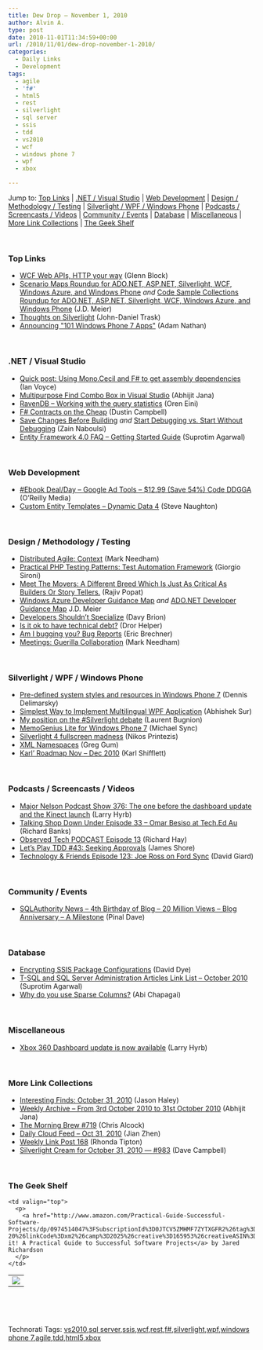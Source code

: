 ```yaml
---
title: Dew Drop – November 1, 2010
author: Alvin A.
type: post
date: 2010-11-01T11:34:59+00:00
url: /2010/11/01/dew-drop-november-1-2010/
categories:
  - Daily Links
  - Development
tags:
  - agile
  - 'f#'
  - html5
  - rest
  - silverlight
  - sql server
  - ssis
  - tdd
  - vs2010
  - wcf
  - windows phone 7
  - wpf
  - xbox

---
```

Jump to: [Top Links][1] | [.NET / Visual Studio][2] | [Web Development][3] | [Design / Methodology / Testing][4] | [Silverlight / WPF / Windows Phone][5] | [Podcasts / Screencasts / Videos][6] | [Community / Events][7] | [Database][8] | [Miscellaneous][9] | [More Link Collections][10] | [The Geek Shelf][11] 

&#160;

### <a name="top"></a>Top Links

  * [WCF Web APIs, HTTP your way][12] (Glenn Block)
  * [Scenario Maps Roundup for ADO.NET, ASP.NET, Silverlight, WCF, Windows Azure, and Windows Phone][13] _and_ [Code Sample Collections Roundup for ADO.NET, ASP.NET, Silverlight, WCF, Windows Azure, and Windows Phone][14] (J.D. Meier)
  * [Thoughts on Silverlight][15] (John-Daniel Trask)
  * [Announcing "101 Windows Phone 7 Apps"][16] (Adam Nathan)

&#160;

### <a name="dotnet"></a>.NET / Visual Studio

  * [Quick post: Using Mono.Cecil and F# to get assembly dependencies][17] (Ian Voyce)
  * [Multipurpose Find Combo Box in Visual Studio][18] (Abhijit Jana)
  * [RavenDB – Working with the query statistics][19] (Oren Eini)
  * [F# Contracts on the Cheap][20] (Dustin Campbell)
  * [Save Changes Before Building][21] _and_ [Start Debugging vs. Start Without Debugging][22] (Zain Naboulsi)
  * [Entity Framework 4.0 FAQ – Getting Started Guide][23] (Suprotim Agarwal)

&#160;

### <a name="web"></a>Web Development

  * [#Ebook Deal/Day &#8211; Google Ad Tools &#8211; $12.99 (Save 54%) Code DDGGA][24] (O&#8217;Reilly Media)
  * [Custom Entity Templates – Dynamic Data 4][25] (Steve Naughton)

&#160;

### <a name="design"></a>Design / Methodology / Testing

  * [Distributed Agile: Context][26] (Mark Needham)
  * [Practical PHP Testing Patterns: Test Automation Framework][27] (Giorgio Sironi)
  * [Meet The Movers: A Different Breed Which Is Just As Critical As Builders Or Story Tellers.][28] (Rajiv Popat)
  * [Windows Azure Developer Guidance Map][29] _and_ [ADO.NET Developer Guidance Map][30] J.D. Meier
  * [Developers Shouldn’t Specialize][31] (Davy Brion)
  * [Is it ok to have technical debt?][32] (Dror Helper)
  * [Am I bugging you? Bug Reports][33] (Eric Brechner)
  * [Meetings: Guerilla Collaboration][34] (Mark Needham)

&#160;

### <a name="silverlight"></a>Silverlight / WPF / Windows Phone

  * [Pre-defined system styles and resources in Windows Phone 7][35] (Dennis Delimarsky)
  * [Simplest Way to Implement Multilingual WPF Application][36] (Abhishek Sur)
  * [My position on the #Silverlight debate][37] (Laurent Bugnion)
  * [MemoGenius Lite for Windows Phone 7][38] (Michael Sync)
  * [Silverlight 4 fullscreen madness][39] (Nikos Printezis)
  * [XML Namespaces][40] (Greg Gum)
  * [Karl’ Roadmap Nov – Dec 2010][41] (Karl Shifflett)

&#160;

### <a name="podcasts"></a>Podcasts / Screencasts / Videos

  * <a href="http://feedproxy.google.com/~r/MajorNelsonblogcast/~3/IHS2M5x4hgM/show-376-the-one-before-the-dashboard-update-and-the-kinect-launch.aspx" target="_blank">Major Nelson Podcast Show 376: The one before the dashboard update and the Kinect launch</a> (Larry Hyrb)
  * <a href="http://feedproxy.google.com/~r/TalkingShopDownUnder/~3/YLu_KrnRqAs/episode-33-omar-besiso-at-teched-au.html" target="_blank">Talking Shop Down Under Episode 33 &#8211; Omar Besiso at Tech.Ed Au</a> (Richard Banks)
  * [Observed Tech PODCAST Episode 13][42] (Richard Hay)
  * [Let&#8217;s Play TDD #43: Seeking Approvals][43] (James Shore)
  * <a href="http://feedproxy.google.com/~r/TechnologyAndFriends/~3/TMIVxZ9V9p4/tf123.aspx" target="_blank">Technology & Friends Episode 123: Joe Ross on Ford Sync</a> (David Giard)

&#160;

### <a name="events"></a>Community / Events

  * [SQLAuthority News – 4th Birthday of Blog – 20 Million Views – Blog Anniversary – A Milestone][44] (Pinal Dave)

&#160;

### <a name="db"></a>Database

  * [Encrypting SSIS Package Configurations][45] (David Dye)
  * [T-SQL and SQL Server Administration Articles Link List – October 2010][46] (Suprotim Agarwal)
  * <a href="http://www.sqlservercentral.com/blogs/databaseexpertisecom/archive/2010/10/31/why-do-you-use-sparse-columns-_3F00_-_2800_by-abi-chapagai_2900_.aspx" target="_blank">Why do you use Sparse Columns?</a> (Abi Chapagai)

&#160;

### <a name="misc"></a>Miscellaneous

  * [Xbox 360 Dashboard update is now available][47] (Larry Hyrb)

&#160;

### <a name="links"></a>More Link Collections

  * [Interesting Finds: October 31, 2010][48] (Jason Haley)
  * [Weekly Archive – From 3rd October 2010 to 31st October 2010][49] (Abhijit Jana)
  * [The Morning Brew #719][50] (Chris Alcock)
  * [Daily Cloud Feed &#8211; Oct 31, 2010][51] (Jian Zhen)
  * [Weekly Link Post 168][52] (Rhonda Tipton)
  * [Silverlight Cream for October 31, 2010 &#8212; #983][53] (Dave Campbell)

&#160;

### <a name="shelf"></a>The Geek Shelf

<table border="0" cellspacing="0" cellpadding="0">
  <tr>
    <td>
      <img data-recalc-dims="1" decoding="async" src="https://i0.wp.com/ecx.images-amazon.com/images/I/41HA8e4EILL._SL160_.jpg?w=660" />
    </td>
    
    <td valign="top">
      <p>
        <a href="http://www.amazon.com/Practical-Guide-Successful-Software-Projects/dp/0974514047%3FSubscriptionId%3D0JTCV5ZMHMF7ZYTXGFR2%26tag%3Dbrdicr-20%26linkCode%3Dxm2%26camp%3D2025%26creative%3D165953%26creativeASIN%3D0974514047">Ship it! A Practical Guide to Successful Software Projects</a> by Jared Richardson
      </p>
    </td>
  </tr>
</table>

&#160;

<div style="padding-bottom: 0px; margin: 0px; padding-left: 0px; padding-right: 0px; display: inline; float: none; padding-top: 0px" id="scid:C16BAC14-9A3D-4c50-9394-FBFEF7A93539:2ca83488-8d53-407e-a97d-b201654f84e4" class="wlWriterEditableSmartContent">
  <!--dotnetkickit-->
</div>

&#160;

<div style="padding-bottom: 0px; margin: 0px; padding-left: 0px; padding-right: 0px; display: inline; float: none; padding-top: 0px" id="scid:0767317B-992E-4b12-91E0-4F059A8CECA8:cba69661-b698-418d-8b34-60aaa0706234" class="wlWriterEditableSmartContent">
  Technorati Tags: <a href="http://technorati.com/tags/vs2010" rel="tag">vs2010</a>,<a href="http://technorati.com/tags/sql+server" rel="tag">sql server</a>,<a href="http://technorati.com/tags/ssis" rel="tag">ssis</a>,<a href="http://technorati.com/tags/wcf" rel="tag">wcf</a>,<a href="http://technorati.com/tags/rest" rel="tag">rest</a>,<a href="http://technorati.com/tags/f%23" rel="tag">f#</a>,<a href="http://technorati.com/tags/silverlight" rel="tag">silverlight</a>,<a href="http://technorati.com/tags/wpf" rel="tag">wpf</a>,<a href="http://technorati.com/tags/windows+phone+7" rel="tag">windows phone 7</a>,<a href="http://technorati.com/tags/agile" rel="tag">agile</a>,<a href="http://technorati.com/tags/tdd" rel="tag">tdd</a>,<a href="http://technorati.com/tags/html5" rel="tag">html5</a>,<a href="http://technorati.com/tags/xbox" rel="tag">xbox</a>
</div>

 [1]: https://morningdew-bpc6g3a0fgaxdxcu.eastus2-01.azurewebsites.net/#top
 [2]: https://morningdew-bpc6g3a0fgaxdxcu.eastus2-01.azurewebsites.net/#dotnet
 [3]: https://morningdew-bpc6g3a0fgaxdxcu.eastus2-01.azurewebsites.net/#web
 [4]: https://morningdew-bpc6g3a0fgaxdxcu.eastus2-01.azurewebsites.net/#design
 [5]: https://morningdew-bpc6g3a0fgaxdxcu.eastus2-01.azurewebsites.net/#silverlight
 [6]: https://morningdew-bpc6g3a0fgaxdxcu.eastus2-01.azurewebsites.net/#podcasts
 [7]: https://morningdew-bpc6g3a0fgaxdxcu.eastus2-01.azurewebsites.net/#events
 [8]: https://morningdew-bpc6g3a0fgaxdxcu.eastus2-01.azurewebsites.net/#db
 [9]: https://morningdew-bpc6g3a0fgaxdxcu.eastus2-01.azurewebsites.net/#misc
 [10]: https://morningdew-bpc6g3a0fgaxdxcu.eastus2-01.azurewebsites.net/#links
 [11]: https://morningdew-bpc6g3a0fgaxdxcu.eastus2-01.azurewebsites.net/#shelf
 [12]: http://feedproxy.google.com/~r/MyTechnobabble/~3/ZQogv1xRUxo/wcf-web-apis-http-your-way.aspx
 [13]: http://feedproxy.google.com/~r/jmeier/~3/3DI5yvG5C4k/scenario-maps-roundup-for-ado-net-asp-net-silverlight-wcf-windows-azure-and-windows-phone.aspx
 [14]: http://feedproxy.google.com/~r/jmeier/~3/PL5-jHCCISA/code-sample-collections-roundup-for-ado-net-asp-net-silverlight-wcf-windows-azure-and-windows-phone.aspx
 [15]: http://www.mindscape.co.nz/blog/index.php/2010/10/31/thoughts-on-silverlight/
 [16]: http://blog.adamnathan.net/2010/11/01/AnnouncingQuot101WindowsPhone7Appsquot.aspx
 [17]: http://www.voyce.com/index.php/2010/10/31/quick-post-using-mono-cecil-and-f-to-get-assembly-dependencies/
 [18]: http://abhijitjana.net/2010/11/01/multipurpose-find-combo-box-in-visual-studio/
 [19]: http://feedproxy.google.com/~r/AyendeRahien/~3/pjdd7vsRiGc/ravendb-ndash-working-with-the-query-statistics.aspx
 [20]: http://feedproxy.google.com/~r/DidItWithDotNet/~3/OkcCk0tpb-w/FContractsOnTheCheap.aspx
 [21]: http://feedproxy.google.com/~r/zainnab/~3/yRw34N6HLwo/save-changes-before-building-vstipproj0015.aspx
 [22]: http://feedproxy.google.com/~r/zainnab/~3/0JRi71O1kp8/start-debugging-vs-start-without-debugging-vstipdebug0037.aspx
 [23]: http://feedproxy.google.com/~r/netCurryRecentArticles/~3/B84f9EDsguE/ShowArticle.aspx
 [24]: http://feeds.oreilly.com/~r/oreilly/news/~3/VHfIHHR-DzE/9780596155803
 [25]: http://csharpbits.notaclue.net/2010/10/custom-entity-templates-dynamic-data-4.html
 [26]: http://feedproxy.google.com/~r/MarkNeedham/~3/xcQLPvsWFEU/
 [27]: http://feeds.dzone.com/~r/zones/css/~3/x8S02NFohT8/practical-php-testing-patterns-2
 [28]: http://www.thousandtyone.com/blog/MeetTheMoversADifferentBreedWhichIsJustAsCriticalAsBuildersOrStoryTellers.aspx
 [29]: http://feedproxy.google.com/~r/jmeier/~3/qz5_JoEPR4E/windows-azure-developer-guidance-map.aspx
 [30]: http://feedproxy.google.com/~r/jmeier/~3/lmhQWwkuG88/ado-net-developer-guidance-map.aspx
 [31]: http://feedproxy.google.com/~r/davybrion/~3/ct1YAVFRAAw/
 [32]: http://feedproxy.google.com/~r/HelperCode/~3/LjO66iT_crs/is-it-ok-to-have-technical-debt.aspx
 [33]: http://blogs.msdn.com/b/eric_brechner/archive/2010/11/01/am-i-bugging-you-bug-reports.aspx
 [34]: http://feedproxy.google.com/~r/MarkNeedham/~3/_3gp8lMLJMU/
 [35]: http://feeds.dzone.com/~r/zones/dotnet/~3/TLcZwSwRHZ0/pre-defined-system-styles-and
 [36]: http://www.codeproject.com/KB/WPF/Multilingual.aspx
 [37]: http://feedproxy.google.com/~r/galasoft/~3/OU0tqdCz8rg/my-position-on-the-silverlight-debate.aspx
 [38]: http://feedproxy.google.com/~r/MichaelSync/~3/Veq_PVqftLA/memogenius-lite-for-windows-phone-7
 [39]: http://www.studentguru.gr/blogs/solidus/archive/2010/11/01/silverlight-4-fullscreen-madness.aspx
 [40]: http://silverlightdev.net/?p=80
 [41]: http://karlshifflett.wordpress.com/2010/10/31/karl-roadmap-nov-dec-2010/
 [42]: http://www.windowsobserver.com/2010/10/31/observed-tech-podcast-episode-13/
 [43]: http://jamesshore.com/Blog/Lets-Play/Episode-43.html
 [44]: http://blog.sqlauthority.com/2010/11/01/sqlauthority-news-4th-birthday-of-blog-blog-anniversary-a-milestone/
 [45]: http://feedproxy.google.com/~r/sqlserverpedia/~3/3NAjduizPRg/
 [46]: http://feedproxy.google.com/~r/sqlservercurry/blog/~3/Uc5Ou3mLmgU/t-sql-and-sql-server-administration.html
 [47]: http://feedproxy.google.com/~r/MajorNelson/~3/77pOnofNnWc/xbox-360-dashboard-update-is-now-available-november-2010.aspx
 [48]: http://jasonhaley.com/blog/post.aspx?id=61956697-7dac-40bb-9828-bf7de4a09423
 [49]: http://abhijitjana.net/2010/10/31/weekly-archive-from-3rd-october-2010-to-31st-october-2010/
 [50]: http://feedproxy.google.com/~r/ReflectivePerspective/~3/PFdV2C8ZtIA/
 [51]: http://feedproxy.google.com/~r/onsaas/~3/KGOj7MrRNq4/
 [52]: http://rhondatipton.net/2010/10/31/weekly-link-post-168/
 [53]: http://geekswithblogs.net/WynApseTechnicalMusings/archive/2010/10/31/142542.aspx